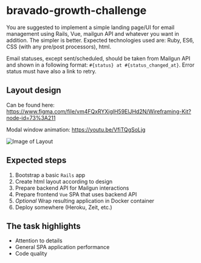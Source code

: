 # bravado-growth-challenge

You are suggested to implement a simple landing page/UI for email management using Rails, Vue, mailgun API and whatever you want in addition. The simpler is better. Expected technologies used are: Ruby, ES6, CSS (with any pre/post processors), html.

Email statuses, except sent/scheduled, should be taken from Mailgun API and shown in a following format: `#{status} at #{status_changed_at}`. Error status must have also a link to retry.

## Layout design

Can be found here: https://www.figma.com/file/vm4FQxRYXiglH59ElJHd2N/Wireframing-Kit?node-id=73%3A211

Modal window animation: https://youtu.be/VfiTQgSoLjg

![Image of Layout](https://i.imgur.com/5PvHoV8.png)

## Expected steps

1. Bootstrap a basic `Rails` app
2. Create html layout according to design
3. Prepare backend API for Mailgun interactions
4. Prepare frontend `Vue` SPA that uses backend API
5. *Optional* Wrap resulting application in Docker container
6. Deploy somewhere (Heroku, Zeit, etc.)

## The task highlights

* Attention to details
* General SPA application performance
* Code quality
